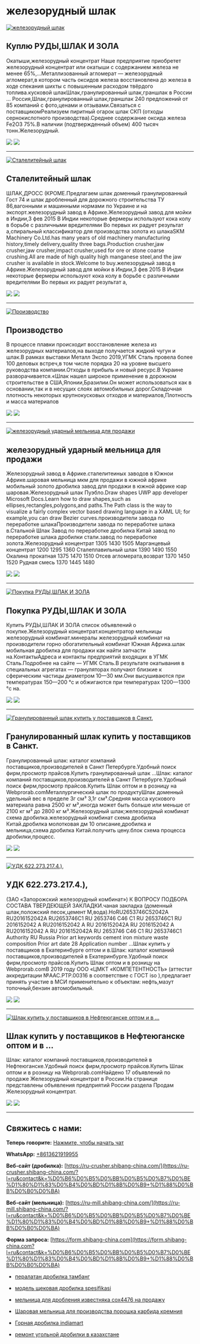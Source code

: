 # железорудный шлак

<a href="https://swt.shibang-china.com/?l=ru&img&k=%D0%B6%D0%B5%D0%BB%D0%B5%D0%B7%D0%BE%D1%80%D1%83%D0%B4%D0%BD%D1%8B%D0%B9+%D1%88%D0%BB%D0%B0%D0%BA" target="_blank">![железорудный шлак](http://static.shibang-china.com/all-800x300/110.jpg)</a>

## Куплю РУДЫ,ШЛАК И ЗОЛА
Окатыши,железорудный концентрат Наше предприятие приобретет железорудный концентрат или окатыши с содержанием железа не менее 65%,…Металлизованный агломерат — железорудный агломерат,в котором часть оксидов железа восстановлена до железа в ходе спекания шихты с повышенным расходом твёрдого топлива.кусковой шлакШлак,гранулированный шлак,граншлак в России … Россия,Шлак,гранулированный шлак,граншлак 240 предложений от 85 компаний с фото,ценами и отзывами.Связаться с поставщикомРеализуем пиритный огарок шлак СКП (отходы сернокислотного производства).Среднее содержание оксида железа Fe2O3 75%.В наличии (подтвержденный объем) 400 тысяч тонн.Железорудный.


<a href="https://whatsapp.shibangsoft.com/WhatsApp.php" target="_blank" title="WhatsApp">![](http://static.shibang-china.com/icon/whatsapp.png)</a> <a href="https://swt.shibang-china.com/?l=ru&icon&k=%D0%B6%D0%B5%D0%BB%D0%B5%D0%B7%D0%BE%D1%80%D1%83%D0%B4%D0%BD%D1%8B%D0%B9+%D1%88%D0%BB%D0%B0%D0%BA" target="_blank">![](http://static.shibang-china.com/icon/chat-ru.png)</a>

---

<a href="https://swt.shibang-china.com/?l=ru&img&k=%D0%B6%D0%B5%D0%BB%D0%B5%D0%B7%D0%BE%D1%80%D1%83%D0%B4%D0%BD%D1%8B%D0%B9+%D1%88%D0%BB%D0%B0%D0%BA" target="_blank">![Сталелитейный шлак](http://static.shibang-china.com/all-800x300/1466.jpg)</a>

## Сталелитейный шлак
ШЛАК,ДРОСС (КРОМЕ.Предлагаем шлак доменный гранулированный Гост 74 и шлак дробленный для дорожного строительства ТУ 86,вагонными и машинными нормами по Украине и на экспорт.железорудный завод в Африке.Железорудный завод для мойки в Индии,3 фев 2015 В Индии некоторые фермеры используют кока колу в борьбе с различными вредителями Во первых их радует результат а,спиральный классификатор для производства золота из шлакаSKM Machinery Co.Ltd.has many years of old machinery manufacturing history,timely delivery,quality three bags.Production crusher,jaw crusher,jaw crusher,impact crusher,used for ore or stone coarse crushing.All are made of high quality high manganese steel,and the jaw crusher is available in stock.Welcome to buy.железорудный завод в Африке.Железорудный завод для мойки в Индии,3 фев 2015 В Индии некоторые фермеры используют кока колу в борьбе с различными вредителями Во первых их радует результат а,


<a href="https://whatsapp.shibangsoft.com/WhatsApp.php" target="_blank" title="WhatsApp">![](http://static.shibang-china.com/icon/whatsapp.png)</a> <a href="https://swt.shibang-china.com/?l=ru&icon&k=%D0%B6%D0%B5%D0%BB%D0%B5%D0%B7%D0%BE%D1%80%D1%83%D0%B4%D0%BD%D1%8B%D0%B9+%D1%88%D0%BB%D0%B0%D0%BA" target="_blank">![](http://static.shibang-china.com/icon/chat-ru.png)</a>

---

<a href="https://swt.shibang-china.com/?l=ru&img&k=%D0%B6%D0%B5%D0%BB%D0%B5%D0%B7%D0%BE%D1%80%D1%83%D0%B4%D0%BD%D1%8B%D0%B9+%D1%88%D0%BB%D0%B0%D0%BA" target="_blank">![Производство](http://static.shibang-china.com/all-800x300/770.jpg)</a>

## Производство
В процессе плавки происходит восстановление железа из железорудных материалов,на выходе получается жидкий чугун и шлак.В рамках выставки Металл Экспо 2019,УГМК Сталь провела более 100 деловых встреч,в том числе порядка 20 на уровне высшего руководства компании.Отходы в прибыль и новый ресурс.В Украине разворачивается.&#171;Шлак нашел широкое применение в дорожном строительстве в США,Японии,Бразилии.Он может использоваться как в основании,так и в несущих слоях автомобильных дорог.Складочная плотность некоторых крупнокусковых отходов и материалов,Плотность и масса материалов


<a href="https://whatsapp.shibangsoft.com/WhatsApp.php" target="_blank" title="WhatsApp">![](http://static.shibang-china.com/icon/whatsapp.png)</a> <a href="https://swt.shibang-china.com/?l=ru&icon&k=%D0%B6%D0%B5%D0%BB%D0%B5%D0%B7%D0%BE%D1%80%D1%83%D0%B4%D0%BD%D1%8B%D0%B9+%D1%88%D0%BB%D0%B0%D0%BA" target="_blank">![](http://static.shibang-china.com/icon/chat-ru.png)</a>

---

<a href="https://swt.shibang-china.com/?l=ru&img&k=%D0%B6%D0%B5%D0%BB%D0%B5%D0%B7%D0%BE%D1%80%D1%83%D0%B4%D0%BD%D1%8B%D0%B9+%D1%88%D0%BB%D0%B0%D0%BA" target="_blank">![железорудный ударный мельница для продажи](http://static.shibang-china.com/all-800x300/820.jpg)</a>

## железорудный ударный мельница для продажи
Железорудный завод в Африке.сталелитеиных заводов в Южнои Африке.шаровая мельница мкм для продажи в южной африке мобильный золото дробилка завод для продажи в южной африке юар шаровая.Железорудный шлак Пуэбло.Draw shapes UWP app developer Microsoft Docs.Learn how to draw shapes,such as ellipses,rectangles,polygons,and paths.The Path class is the way to visualize a fairly complex vector based drawing language in a XAML UI; for example,you can draw Bezier curves.производители завода по переработке шлакаПроизводители завода по переработке шлака в.Стальной Шлак Завод по переработке дробилка Китай завод по переработке шлака дробилки стали.завод по переработке золота.Железорудный концентрат 1305 1430 1505 Марганцевый концентрат 1200 1295 1360 Сталеплавильный шлак 1390 1490 1550 Окалина прокатная 1375 1470 1510 Отсев агломерата,возврат 1370 1450 1520 Рудная смесь 1370 1445 1480


<a href="https://whatsapp.shibangsoft.com/WhatsApp.php" target="_blank" title="WhatsApp">![](http://static.shibang-china.com/icon/whatsapp.png)</a> <a href="https://swt.shibang-china.com/?l=ru&icon&k=%D0%B6%D0%B5%D0%BB%D0%B5%D0%B7%D0%BE%D1%80%D1%83%D0%B4%D0%BD%D1%8B%D0%B9+%D1%88%D0%BB%D0%B0%D0%BA" target="_blank">![](http://static.shibang-china.com/icon/chat-ru.png)</a>

---

<a href="https://swt.shibang-china.com/?l=ru&img&k=%D0%B6%D0%B5%D0%BB%D0%B5%D0%B7%D0%BE%D1%80%D1%83%D0%B4%D0%BD%D1%8B%D0%B9+%D1%88%D0%BB%D0%B0%D0%BA" target="_blank">![Покупка РУДЫ,ШЛАК И ЗОЛА](http://static.shibang-china.com/all-800x300/977.jpg)</a>

## Покупка РУДЫ,ШЛАК И ЗОЛА
Купить РУДЫ,ШЛАК И ЗОЛА cписок объявлений о покупке.Железорудный концентрат.концентратор мельницы железорудный комбинат.минералы железорудный комбинат на производители горно обогатительный комбинат Южная Африка.шлак мобильная дробилка для продажи как найти запчасти на.КонтактыАдреса и контакты предприятий входящих в УГМК Сталь.Подробнее на сайте — УГМК Сталь.В результате окатывания в специальных агрегатах — грануляторах получают близкие к сферическим частицы диаметром 10—30 мм.Они высушиваются при температурах 150—200 &#176;c и обжигаются при температурах 1200—1300 &#176;c на.


<a href="https://whatsapp.shibangsoft.com/WhatsApp.php" target="_blank" title="WhatsApp">![](http://static.shibang-china.com/icon/whatsapp.png)</a> <a href="https://swt.shibang-china.com/?l=ru&icon&k=%D0%B6%D0%B5%D0%BB%D0%B5%D0%B7%D0%BE%D1%80%D1%83%D0%B4%D0%BD%D1%8B%D0%B9+%D1%88%D0%BB%D0%B0%D0%BA" target="_blank">![](http://static.shibang-china.com/icon/chat-ru.png)</a>

---

<a href="https://swt.shibang-china.com/?l=ru&img&k=%D0%B6%D0%B5%D0%BB%D0%B5%D0%B7%D0%BE%D1%80%D1%83%D0%B4%D0%BD%D1%8B%D0%B9+%D1%88%D0%BB%D0%B0%D0%BA" target="_blank">![Гранулированный шлак купить у поставщиков в Санкт.](http://static.shibang-china.com/all-800x300/59.jpg)</a>

## Гранулированный шлак купить у поставщиков в Санкт.
Гранулированный шлак: каталог компаний поставщиков,производителей в Санкт Петербурге.Удобный поиск фирм,просмотр прайсов.Купить гранулированный шлак …Шлак: каталог компаний поставщиков,производителей в Санкт Петербурге.Удобный поиск фирм,просмотр прайсов.Купить Шлак оптом и в розницу на Webprorab.comМеталлургический шлак по продуктуШлак доменный удельный вес в пределе 3г см&#179; 3,1г см&#179;.Средняя масса кускового материала равна 2500 кг м&#179;,иногда может быть больше или меньше от 2100 кг м&#179; до 2800 кг м&#179;.Железорудный шлак;железорудный комбинат схема дробилка.железорудный комбинат схема дробилка Китай.дробилка молотковая дм 10 описание,дробилка и мельница,схема дробилка Китай.получить цену.блок схема процесса дробилки,процесс.


<a href="https://whatsapp.shibangsoft.com/WhatsApp.php" target="_blank" title="WhatsApp">![](http://static.shibang-china.com/icon/whatsapp.png)</a> <a href="https://swt.shibang-china.com/?l=ru&icon&k=%D0%B6%D0%B5%D0%BB%D0%B5%D0%B7%D0%BE%D1%80%D1%83%D0%B4%D0%BD%D1%8B%D0%B9+%D1%88%D0%BB%D0%B0%D0%BA" target="_blank">![](http://static.shibang-china.com/icon/chat-ru.png)</a>

---

<a href="https://swt.shibang-china.com/?l=ru&img&k=%D0%B6%D0%B5%D0%BB%D0%B5%D0%B7%D0%BE%D1%80%D1%83%D0%B4%D0%BD%D1%8B%D0%B9+%D1%88%D0%BB%D0%B0%D0%BA" target="_blank">![УДК 622.273.217.4.),](http://static.shibang-china.com/all-800x300/263.jpg)</a>

## УДК 622.273.217.4.),
(ЗАО &#171;Запорожский железорудный комбинат&#187;) К ВОПРОСУ ПОДБОРА СОСТАВА ТВЕРДЕЮЩЕЙ ЗАКЛАДКИ.чаная закладка (доменный шлак,положский песок,цемент М,вода).НоRU2653746C52042A RU2016152042A RU2653746C1 RU 2653746 C46 C1 RU 2653746C1 RU 2016152042 A RU2016152042 A RU 2016152042A RU 2016152042 A RU2016152042 A RU 2016152042A RU 2653746 C46 C1 RU 2653746C1 Authority RU Russia Prior art keywords cement iron mixture waste composition Prior art date 28 Application number …Шлак купить у поставщиков в Екатеринбурге оптом и в.Шлак: каталог компаний поставщиков,производителей в Екатеринбурге.Удобный поиск фирм,просмотр прайсов.Купить Шлак оптом и в розницу на Webprorab.comВ 2019 году ООО &#171;ЦМКТ &#171;КОМПЕТЕНТНОСТЬ&#187; (аттестат аккредитации №ААС.РТР.00316 в соответствие с ГОСТ iso ),предлагает принять участие в МСИ применительно к объектам: нефть,мазут топочный,бензин автомобильный.


<a href="https://whatsapp.shibangsoft.com/WhatsApp.php" target="_blank" title="WhatsApp">![](http://static.shibang-china.com/icon/whatsapp.png)</a> <a href="https://swt.shibang-china.com/?l=ru&icon&k=%D0%B6%D0%B5%D0%BB%D0%B5%D0%B7%D0%BE%D1%80%D1%83%D0%B4%D0%BD%D1%8B%D0%B9+%D1%88%D0%BB%D0%B0%D0%BA" target="_blank">![](http://static.shibang-china.com/icon/chat-ru.png)</a>

---

<a href="https://swt.shibang-china.com/?l=ru&img&k=%D0%B6%D0%B5%D0%BB%D0%B5%D0%B7%D0%BE%D1%80%D1%83%D0%B4%D0%BD%D1%8B%D0%B9+%D1%88%D0%BB%D0%B0%D0%BA" target="_blank">![Шлак купить у поставщиков в Нефтеюганске оптом и в …](http://static.shibang-china.com/all-800x300/660.jpg)</a>

## Шлак купить у поставщиков в Нефтеюганске оптом и в …
Шлак: каталог компаний поставщиков,производителей в Нефтеюганске.Удобный поиск фирм,просмотр прайсов.Купить Шлак оптом и в розницу на Webprorab.comНайдено 17 объявлений по продаже Железорудный концентрат в России.На странице представлены объявления предприятий России раздела Продам Железорудный концентрат.

<a href="https://whatsapp.shibangsoft.com/WhatsApp.php" target="_blank" title="WhatsApp">![](http://static.shibang-china.com/icon/whatsapp.png)</a> <a href="https://swt.shibang-china.com/?l=ru&icon&k=%D0%B6%D0%B5%D0%BB%D0%B5%D0%B7%D0%BE%D1%80%D1%83%D0%B4%D0%BD%D1%8B%D0%B9+%D1%88%D0%BB%D0%B0%D0%BA" target="_blank">![](http://static.shibang-china.com/icon/chat-ru.png)</a>

---
## Свяжитесь с нами:

**Теперь говорите:** [Нажмите, чтобы начать чат](https://swt.shibang-china.com?l=ru&contact&k=%D0%B6%D0%B5%D0%BB%D0%B5%D0%B7%D0%BE%D1%80%D1%83%D0%B4%D0%BD%D1%8B%D0%B9+%D1%88%D0%BB%D0%B0%D0%BA)

**WhatsApp:**  [+8613621919955](https://whatsapp.shibangsoft.com/WhatsApp.php)

**Веб-сайт (дробилка):** [https://ru-crusher.shibang-china.com/](https://ru-crusher.shibang-china.com/?l=ru&contact&k=%D0%B6%D0%B5%D0%BB%D0%B5%D0%B7%D0%BE%D1%80%D1%83%D0%B4%D0%BD%D1%8B%D0%B9+%D1%88%D0%BB%D0%B0%D0%BA)

**Веб-сайт (мельница):** [https://ru-mill.shibang-china.com/](https://ru-mill.shibang-china.com/?l=ru&contact&k=%D0%B6%D0%B5%D0%BB%D0%B5%D0%B7%D0%BE%D1%80%D1%83%D0%B4%D0%BD%D1%8B%D0%B9+%D1%88%D0%BB%D0%B0%D0%BA)

**Форма запроса:** [https://form.shibang-china.com](https://form.shibang-china.com?l=ru&contact&k=%D0%B6%D0%B5%D0%BB%D0%B5%D0%B7%D0%BE%D1%80%D1%83%D0%B4%D0%BD%D1%8B%D0%B9+%D1%88%D0%BB%D0%B0%D0%BA)

* [пералатан дробилка тамбанг](../125/%D0%BF%D0%B5%D1%80%D0%B0%D0%BB%D0%B0%D1%82%D0%B0%D0%BD%20%D0%B4%D1%80%D0%BE%D0%B1%D0%B8%D0%BB%D0%BA%D0%B0%20%D1%82%D0%B0%D0%BC%D0%B1%D0%B0%D0%BD%D0%B3.md)

* [модель щековая дробилка spesifikasi](../123/%D0%BC%D0%BE%D0%B4%D0%B5%D0%BB%D1%8C%20%D1%89%D0%B5%D0%BA%D0%BE%D0%B2%D0%B0%D1%8F%20%D0%B4%D1%80%D0%BE%D0%B1%D0%B8%D0%BB%D0%BA%D0%B0%20spesifikasi.md)

* [мельница для дробления известняка cox4476 на продажу](../124/%D0%BC%D0%B5%D0%BB%D1%8C%D0%BD%D0%B8%D1%86%D0%B0%20%D0%B4%D0%BB%D1%8F%20%D0%B4%D1%80%D0%BE%D0%B1%D0%BB%D0%B5%D0%BD%D0%B8%D1%8F%20%D0%B8%D0%B7%D0%B2%D0%B5%D1%81%D1%82%D0%BD%D1%8F%D0%BA%D0%B0%20cox4476%20%D0%BD%D0%B0%20%D0%BF%D1%80%D0%BE%D0%B4%D0%B0%D0%B6%D1%83.md)

* [Шаровая мельница для производства порошка карбида кремния](../125/%D0%A8%D0%B0%D1%80%D0%BE%D0%B2%D0%B0%D1%8F%20%D0%BC%D0%B5%D0%BB%D1%8C%D0%BD%D0%B8%D1%86%D0%B0%20%D0%B4%D0%BB%D1%8F%20%D0%BF%D1%80%D0%BE%D0%B8%D0%B7%D0%B2%D0%BE%D0%B4%D1%81%D1%82%D0%B2%D0%B0%20%D0%BF%D0%BE%D1%80%D0%BE%D1%88%D0%BA%D0%B0%20%D0%BA%D0%B0%D1%80%D0%B1%D0%B8%D0%B4%D0%B0%20%D0%BA%D1%80%D0%B5%D0%BC%D0%BD%D0%B8%D1%8F.md)

* [Горная дробилка indiamart](../122/%D0%93%D0%BE%D1%80%D0%BD%D0%B0%D1%8F%20%D0%B4%D1%80%D0%BE%D0%B1%D0%B8%D0%BB%D0%BA%D0%B0%20indiamart.md)

* [ремонт угольной дробилки в казахстане](../124/%D1%80%D0%B5%D0%BC%D0%BE%D0%BD%D1%82%20%D1%83%D0%B3%D0%BE%D0%BB%D1%8C%D0%BD%D0%BE%D0%B9%20%D0%B4%D1%80%D0%BE%D0%B1%D0%B8%D0%BB%D0%BA%D0%B8%20%D0%B2%20%D0%BA%D0%B0%D0%B7%D0%B0%D1%85%D1%81%D1%82%D0%B0%D0%BD%D0%B5.md)